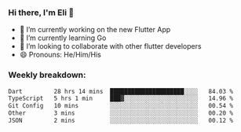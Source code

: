 ### Hi there, I'm Eli 👋
- 🔭 I’m currently working on the new Flutter App
- 🌱 I’m currently learning Go
- 🦄 I’m looking to collaborate with other flutter developers
- 😄 Pronouns: He/Him/His

### Weekly breakdown:
<!--START_SECTION:waka-->

```txt
Dart         28 hrs 14 mins  █████████████████████░░░░   84.03 %
TypeScript   5 hrs 1 min     ███▓░░░░░░░░░░░░░░░░░░░░░   14.96 %
Git Config   10 mins         ░░░░░░░░░░░░░░░░░░░░░░░░░   00.54 %
Other        3 mins          ░░░░░░░░░░░░░░░░░░░░░░░░░   00.20 %
JSON         2 mins          ░░░░░░░░░░░░░░░░░░░░░░░░░   00.12 %
```

<!--END_SECTION:waka-->
